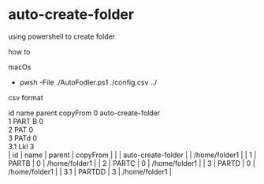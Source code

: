 # auto-create-folder
using powershell to create folder 


how to

macOs
- pwsh -File ./AutoFodler.ps1  ./config.csv  ../



csv format 

id	name	parent	copyFrom
0	auto-create-folder		
1	PART B	0	
2	PAT	0	
3	PATd	0	
3.1	Lkl	3	
| id | name  | parent  | copyFrom |
|    | auto-create-folder |  |  /home/folder1 |
| 1   | PARTB | 0 |  /home/folder1 |
| 2   | PARTC | 0 |  /home/folder1 |
| 3   | PARTD | 0 |  /home/folder1 |
| 3.1   | PARTDD | 3 |  /home/folder1 |


